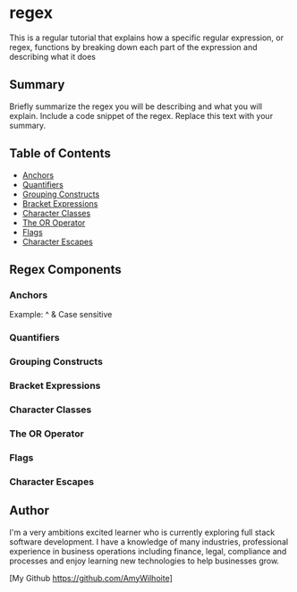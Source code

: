 # regex

This is a regular tutorial that explains how a specific regular expression, or regex, functions by breaking down each part of the expression and describing what it does

## Summary

Briefly summarize the regex you will be describing and what you will explain. Include a code snippet of the regex. Replace this text with your summary.

## Table of Contents

- [Anchors](#anchors)
- [Quantifiers](#quantifiers)
- [Grouping Constructs](#grouping-constructs)
- [Bracket Expressions](#bracket-expressions)
- [Character Classes](#character-classes)
- [The OR Operator](#the-or-operator)
- [Flags](#flags)
- [Character Escapes](#character-escapes)

## Regex Components

### Anchors
Example: ^ &
Case sensitive

### Quantifiers

### Grouping Constructs

### Bracket Expressions

### Character Classes

### The OR Operator

### Flags

### Character Escapes

## Author

I'm a very ambitions excited learner who is currently exploring full stack software development. I have a knowledge of many industries, professional experience in business operations including finance, legal, compliance and processes and enjoy learning new technologies to help businesses grow.

[My Github https://github.com/AmyWilhoite]
